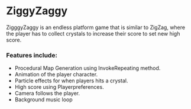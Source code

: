 # ZiggyZaggy

ZigggyZaggy is an endless platform game that is similar to ZigZag, where the player has to collect crystals to increase their score to set new high score.

### Features include:
- Procedural Map Generation using InvokeRepeating method.
- Animation of the player character.
- Particle effects for when players hits a crystal.
- High score using Playerpreferences.
- Camera follows the player.
- Background music loop



